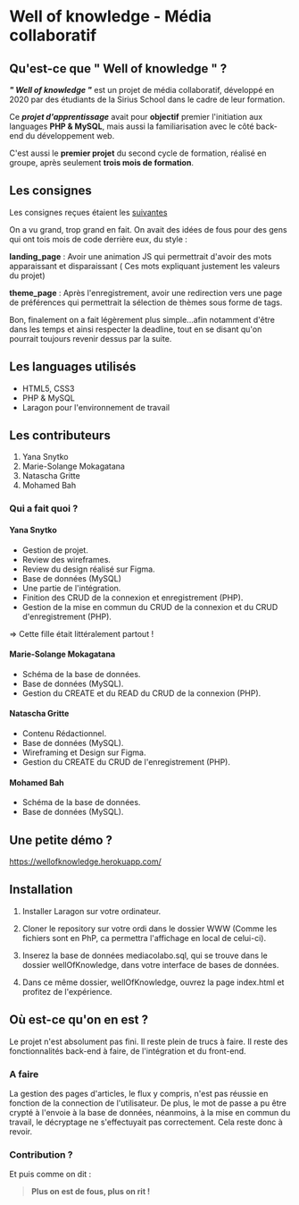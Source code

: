 # Well of knowledge - Média collaboratif 

## Qu'est-ce que " Well of knowledge " ? 

**_" Well of knowledge "_** est un  projet de média collaboratif, développé en 2020 par des étudiants de la Sirius School  dans le cadre de leur formation.

Ce **_projet d'apprentissage_** avait pour **objectif** premier l'initiation aux languages **PHP & MySQL**, mais aussi la familiarisation avec le côté back-end du développement web.

C'est aussi le **premier projet** du second cycle de formation,  réalisé en groupe,  après seulement **trois mois de formation**.

## Les consignes 

Les consignes reçues étaient les [suivantes](https://github.com/sirius-school/Semaine-08/blob/master/Projet/consignes.md)

On a vu grand, trop grand en fait. On avait des idées de fous pour des gens qui ont tois mois de code derrière eux,  du style :

**landing_page** : Avoir une animation JS qui permettrait d'avoir des mots apparaissant et disparaissant ( Ces mots expliquant justement les valeurs du projet)

**theme_page** : Après l'enregistrement, avoir une redirection vers une page de préférences qui permettrait la sélection de thèmes sous forme de tags. 

Bon, finalement on a fait légèrement plus simple...afin notamment d'être dans les temps et ainsi respecter la deadline, tout en se disant qu'on pourrait toujours revenir dessus par la suite. 


## Les languages utilisés 

- HTML5, CSS3
- PHP & MySQL 
- Laragon pour l'environnement de travail 

## Les contributeurs 

1. Yana Snytko 
2. Marie-Solange Mokagatana
3. Natascha Gritte 
4. Mohamed Bah

### Qui a fait quoi ? 

 #### Yana Snytko 

 - Gestion de projet. 
 - Review des wireframes.
 - Review du design réalisé sur Figma.
 - Base de données (MySQL)
 - Une partie de l'intégration.
 - Finition des CRUD de la connexion et enregistrement (PHP).
 - Gestion de la mise en commun du CRUD de la connexion et du CRUD d'enregistrement (PHP).

 => Cette fille était littéralement partout !

####  Marie-Solange Mokagatana

 - Schéma de la base de données.
 - Base de données (MySQL).
 - Gestion du CREATE et du READ du CRUD de la connexion (PHP).
 
 #### Natascha Gritte 

 - Contenu Rédactionnel. 
 - Base de données (MySQL).
 - Wireframing et Design sur Figma.
 - Gestion du CREATE du CRUD de l'enregistrement (PHP).

 #### Mohamed Bah 

 - Schéma de la base de données.
 - Base de données (MySQL).

## Une petite démo ? 

https://wellofknowledge.herokuapp.com/ 

## Installation 

1. Installer Laragon sur votre ordinateur. 

2. Cloner le repository sur votre ordi dans le dossier WWW (Comme les fichiers sont en PhP, ca permettra l'affichage en local de celui-ci).

3. Inserez la base de données mediacolabo.sql, qui se trouve dans le dossier wellOfKnowledge, dans votre interface de bases de données.

4. Dans ce même dossier, wellOfKnowledge, ouvrez la page index.html et profitez de l'expérience.

## Où est-ce qu'on en est ? 

Le projet n'est absolument pas fini. Il reste plein de trucs à faire. 
Il reste des fonctionnalités back-end à faire, de l'intégration et du front-end. 

### A faire 

La gestion des pages d'articles, le flux y compris, n'est pas réussie en fonction de la connection de l'utilisateur.
De plus, le mot de passe a pu être crypté à l'envoie à la base de données, néanmoins, à la mise en commun du travail, le décryptage ne s'effectuyait pas correctement. Cela reste donc à revoir. 

### Contribution ? 
Et puis comme on dit : 

> **Plus on est de fous, plus on rit !**
